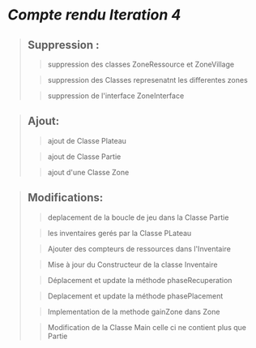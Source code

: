# *Compte rendu Iteration 4*

> ## Suppression :
>>    suppression des classes ZoneRessource et ZoneVillage
>
>>    suppression des Classes represenatnt les differentes zones
>
>>    suppression de l'interface ZoneInterface

> ## Ajout:
>>    ajout de Classe Plateau
>
>>    ajout de Classe Partie
>
>>    ajout d'une Classe Zone
>
    
> ## Modifications:
>>    deplacement de la boucle de jeu dans la Classe Partie
>
>>    les inventaires gerés par la Classe PLateau
>
>>    Ajouter des compteurs de ressources dans l'Inventaire
>
>>    Mise à jour du Constructeur de la classe Inventaire
>
>>    Déplacement et update la méthode phaseRecuperation
>
>>    Deplacement et update la méthode phasePlacement
>
>>    Implementation de la methode gainZone dans Zone
>
>>    Modification de la Classe Main celle ci ne contient plus que Partie
>

    
   
    
 
